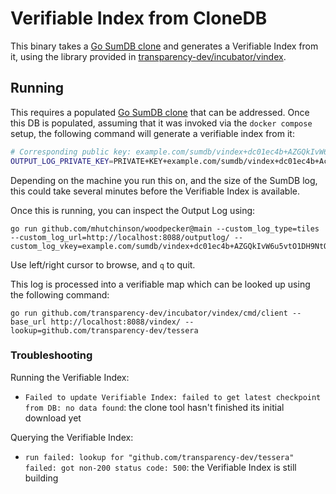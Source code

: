 # Verifiable Index from CloneDB

This binary takes a [Go SumDB clone](../../../clone/cmd/sumdbclone/) and generates a Verifiable Index from it, using the library provided in [transparency-dev/incubator/vindex](https://github.com/transparency-dev/incubator/tree/main/vindex).

## Running

This requires a populated [Go SumDB clone](../../../clone/cmd/sumdbclone/) that can be addressed.
Once this DB is populated, assuming that it was invoked via the `docker compose` setup, the following command will generate a verifiable index from it:

```bash
# Corresponding public key: example.com/sumdb/vindex+dc01ec4b+AZGQkIvW6u5vtO1DH9NtQUYSUW77q8temEuuXSOlg98+
OUTPUT_LOG_PRIVATE_KEY=PRIVATE+KEY+example.com/sumdb/vindex+dc01ec4b+Ac2oB+MNIOn72g69VfVEL2PdXhk3MASCO9XRhWDkHqW8 go run ./experimental/vindex/cmd --logDSN="sumdb:letmein@tcp(127.0.0.1:33006)/sumdb"  --storage_dir ~/vindex-sumdb/
```

Depending on the machine you run this on, and the size of the SumDB log, this could take several minutes before the Verifiable Index is available.

Once this is running, you can inspect the Output Log using:

```shell
go run github.com/mhutchinson/woodpecker@main --custom_log_type=tiles --custom_log_url=http://localhost:8088/outputlog/ --custom_log_vkey=example.com/sumdb/vindex+dc01ec4b+AZGQkIvW6u5vtO1DH9NtQUYSUW77q8temEuuXSOlg98+
```

Use left/right cursor to browse, and `q` to quit.

This log is processed into a verifiable map which can be looked up using the following command:

```shell
go run github.com/transparency-dev/incubator/vindex/cmd/client --base_url http://localhost:8088/vindex/ --lookup=github.com/transparency-dev/tessera
```

### Troubleshooting

Running the Verifiable Index:
- `Failed to update Verifiable Index: failed to get latest checkpoint from DB: no data found`: the clone tool hasn't finished its initial download yet

Querying the Verifiable Index:
- `run failed: lookup for "github.com/transparency-dev/tessera" failed: got non-200 status code: 500`: the Verifiable Index is still building
